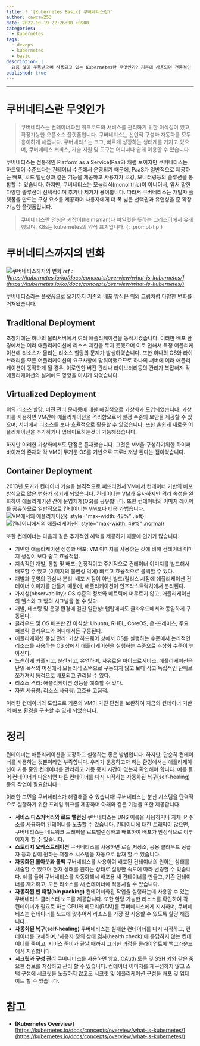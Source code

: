 ```yaml
---
title: ! '[Kubernetes Basic] 쿠버네티스란?'
author: cawcaw253
date: 2022-10-19 22:26:00 +0900
categories:
  - Kubernetes
tags:
  - devops
  - kubernetes
  - basic
description: |
  요즘 많이 주목받으며 사용되고 있는 Kubernetes란 무엇인가? 기존에 사용되던 전통적인 방식에서 가상화, 그리고 컨테이너로 넘어온 과정과 각각의 특징에 대해서 정리하고 Kubernetes가 무엇이며 왜 필요하게 되었는지를 설명한 글입니다. 
published: true
---
```


---
# 쿠버네티스란 무엇인가

> 쿠버네티스는 컨테이너화된 워크로드와 서비스를 관리하기 위한 이식성이 있고, 확장가능한 오픈소스 플랫폼입니다. 쿠버네티스는 선언적 구성과 자동화를 모두 용이하게 해줍니다. 쿠버네티스는 크고, 빠르게 성장하는 생태계를 가지고 있으며, 쿠버네티스 서비스, 기술 지원 및 도구는 어디서나 쉽게 이용할 수 있습니다.

쿠버네티스는 전통적인 Platform as a Service(PaaS) 처럼 보이지만 쿠버네티스는 하드웨어 수준보다는 컨테이너 수준에서 운영되기 때문에, PaaS가 일반적으로 제공하는 배포, 로드 밸런싱과 같은 기능을 제공하고 사용자가 로깅, 모니터링등의 솔루션을 통합할 수 있습니다. 하지만, 쿠버네티스는 모놀리식(monolithic)이 아니어서, 앞서 말한 다양한 솔루션이 선택적이며 추가나 제거가 용이합니다. 따라서 쿠버네티스는 개발자 플랫폼을 만드는 구성 요소를 제공하며 사용자에게 더 폭 넓은 선택권과 유연성을 준 확장가능한 플랫폼입니다.

> 쿠버네티스란 명칭은 키잡이(helmsman)나 파일럿을 뜻하는 그리스어에서 유래했으며, K8s는 kubernetes의 약식 표기입니다.
{: .prompt-tip }

# 쿠버네티스까지의 변화

![쿠버네티스까지의 변화](posts/20221019/container_evolution.svg)
_ref : [https://kubernetes.io/ko/docs/concepts/overview/what-is-kubernetes/](https://kubernetes.io/ko/docs/concepts/overview/what-is-kubernetes/)_

쿠버네티스라는 플랫폼으로 오기까지 기존의 배포 방식은 위의 그림처럼 다양한 변화를 거쳐왔습니다. 

## Traditional Deployment

초창기에는 하나의 물리서버에서 여러 애플리케이션을 동작시켰습니다. 이러한 배포 환경에서는 여러 애플리케이션에 리소스 제한을 두지 못했으며 이로 인해서 특정 어플리케이션에 리소스가 몰리는 리소스 할당의 문제가 발생하였습니다.
또한 하나의 OS와 라이브러리를 모든 어플리케이션의 요구사항에 맞춰야했으므로 하나의 서버에 여러 애플리케이션이 동작하게 될 경우, 이로인한 버전 관리나 라이브러리등의 관리가 복잡해져 각 애플리케이션의 설계에도 영향을 미치게 되었습니다. 

## Virtualized Deployment

위의 리소스 할당, 버전 관리 문제등에 대한 해결책으로 가상화가 도입되었습니다.
가상화를 사용하면 VM간에 애플리케이션을 격리함으로서 일정 수준의 보안을 제공할 수 있으며, 서버에서 리소스를 보다 효율적으로 활용할 수 있었습니다.
또한 손쉽게 새로운 어플리케이션을 추가하거나 업데이트하는것이 가능해졌습니다.

하지만 이러한 가상화에서도 단점은 존재했습니다. 그것은 VM을 구성하기위한 하이퍼바이저의 존재와 각 VM이 무거운 OS를 기반으로 프로비저닝 된다는 점이었습니다.

## Container Deployment

2013년 도커가 컨테이너 기술을 본격적으로 퍼뜨리면서 VM에서 컨테이너 기반의 배포 방식으로 많은 변화가 생기게 되었습니다.
컨테이너는 VM과 유사하지만 격리 속성을 완화하여 애플리케이션 간에 운영체제(OS)를 공유합니다. 또한 컨테이너의 이미지 레이어를 공유하므로 일반적으로 컨테이너는 VM보다 더욱 가볍습니다.
![VM에서의 애플리케이션](posts/20221019/vm.png){: style="max-width: 48%" .left}
![컨테이너에서의 애플리케이션](posts/20221019/container.png){: style="max-width: 49%" .normal}

또한 컨테이너는 다음과 같은 추가적인 혜택을 제공하기 때문에 인기가 많습니다.
- 기민한 애플리케이션 생성과 배포: VM 이미지를 사용하는 것에 비해 컨테이너 이미지 생성이 보다 쉽고 효율적임.
- 지속적인 개발, 통합 및 배포: 안정적이고 주기적으로 컨테이너 이미지를 빌드해서 배포할 수 있고 (이미지의 불변성 덕에) 빠르고 효율적으로 롤백할 수 있다.
- 개발과 운영의 관심사 분리: 배포 시점이 아닌 빌드/릴리스 시점에 애플리케이션 컨테이너 이미지를 만들기 때문에, 애플리케이션이 인프라스트럭처에서 분리된다.
- 가시성(observability): OS 수준의 정보와 메트릭에 머무르지 않고, 애플리케이션의 헬스와 그 밖의 시그널을 볼 수 있다.
- 개발, 테스팅 및 운영 환경에 걸친 일관성: 랩탑에서도 클라우드에서와 동일하게 구동된다.
- 클라우드 및 OS 배포판 간 이식성: Ubuntu, RHEL, CoreOS, 온-프레미스, 주요 퍼블릭 클라우드와 어디에서든 구동된다.
- 애플리케이션 중심 관리: 가상 하드웨어 상에서 OS를 실행하는 수준에서 논리적인 리소스를 사용하는 OS 상에서 애플리케이션을 실행하는 수준으로 추상화 수준이 높아진다.
- 느슨하게 커플되고, 분산되고, 유연하며, 자유로운 마이크로서비스: 애플리케이션은 단일 목적의 머신에서 모놀리식 스택으로 구동되지 않고 보다 작고 독립적인 단위로 쪼개져서 동적으로 배포되고 관리될 수 있다.
- 리소스 격리: 애플리케이션 성능을 예측할 수 있다.
- 자원 사용량: 리소스 사용량: 고효율 고집적.

이러한 컨테이너의 도입으로 기존의 VM이 가진 단점을 보완하여 지금의 컨테이너 기반의 배포 환경을 구축할 수 있게 되었습니다.

# 정리

컨테이너는 애플리케이션을 포장하고 실행하는 좋은 방법입니다. 하지만, 단순히 컨테이너를 사용하는 것뿐이라면 부족합니다.
우리가 운용하고자 하는 환경에서는 애플리케이션이 가동 중인 컨테이너를 관리하고 가동 중지 시간이 없는지 확인해야 합니다. 예를 들어 컨테이너가 다운되면 다른 컨테이너를 다시 시작하는 자동화된 복구(self-healing)등의 작업이 필요합니다.

이러한 고민을 쿠버네티스가 해결해줄 수 있습니다! 쿠버네티스는 분산 시스템을 탄력적으로 실행하기 위한 프레임 워크를 제공하며 아래와 같은 기능들 또한 제공합니다.

- **서비스 디스커버리와 로드 밸런싱** 쿠버네티스는 DNS 이름을 사용하거나 자체 IP 주소를 사용하여 컨테이너를 노출할 수 있습니다. 컨테이너에 대한 트래픽이 많으면, 쿠버네티스는 네트워크 트래픽을 로드밸런싱하고 배포하여 배포가 안정적으로 이루어지게 할 수 있습니다.
- **스토리지 오케스트레이션** 쿠버네티스를 사용하면 로컬 저장소, 공용 클라우드 공급자 등과 같이 원하는 저장소 시스템을 자동으로 탑재 할 수 있습니다.
- **자동화된 롤아웃과 롤백** 쿠버네티스를 사용하여 배포된 컨테이너의 원하는 상태를 서술할 수 있으며 현재 상태를 원하는 상태로 설정한 속도에 따라 변경할 수 있습니다. 예를 들어 쿠버네티스를 자동화해서 배포용 새 컨테이너를 만들고, 기존 컨테이너를 제거하고, 모든 리소스를 새 컨테이너에 적용시킬 수 있습니다.
- **자동화된 빈 패킹(bin packing)** 컨테이너화된 작업을 실행하는데 사용할 수 있는 쿠버네티스 클러스터 노드를 제공합니다. 또한 할당 가능한 리소스를 확인하여 각 컨테이너가 필요로 하는 CPU와 메모리(RAM)를 쿠버네티스에게 지시하며, 쿠버네티스는 컨테이너를 노드에 맞추어서 리소스를 가장 잘 사용할 수 있도록 할당 해줍니다.
- **자동화된 복구(self-healing)** 쿠버네티스는 실패한 컨테이너를 다시 시작하고, 컨테이너를 교체하며, '사용자 정의 상태 검사(health check)'에 응답하지 않는 컨테이너를 죽이고, 서비스 준비가 끝날 때까지 그러한 과정을 클라이언트에 백그라운드에서 지원합니다.
- **시크릿과 구성 관리** 쿠버네티스를 사용하면 암호, OAuth 토큰 및 SSH 키와 같은 중요한 정보를 저장하고 관리 할 수 있습니다. 컨테이너 이미지를 재구성하지 않고 스택 구성에 시크릿을 노출하지 않고도 시크릿 및 애플리케이션 구성을 배포 및 업데이트 할 수 있습니다.

# 참고

- **[Kubernetes Overview]** [https://kubernetes.io/docs/concepts/overview/what-is-kubernetes/](https://kubernetes.io/docs/concepts/overview/what-is-kubernetes/)

